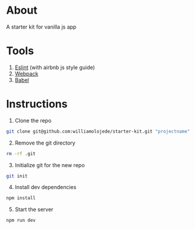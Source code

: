 # About
A starter kit for vanilla js app

# Tools
1. [Eslint](http://eslint.org/) (with airbnb js style guide)
2. [Webpack](https://webpack.js.org/)
3. [Babel](https://babeljs.io/)

# Instructions
1. Clone the repo
``` bash
git clone git@github.com:williamolojede/starter-kit.git "projectname"
```
2. Remove the git directory
``` bash
rm -rf .git
```
3. Initialize git for the new repo

```bash
git init
```
4. Install dev dependencies
```bash
npm install
```
5. Start the server
```bash
npm run dev
```
